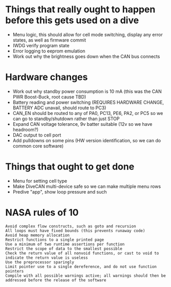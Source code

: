 # Things that really ought to happen before this gets used on a dive
- Menu logic, this should allow for cell mode switching, display any error states, as well as firmware commit
- IWDG verify program state
- Error logging to eeprom emulation
- Work out why the brightness goes down when the CAN bus connects

# Hardware changes
- Work out why standby power consumption is 10 mA (this was the CAN PWR Boost-Buck, root cause TBD)
- Battery reading and power switching (REQUIRES HARDWARE CHANGE, BATTERY ADC unavail, should route to PC3)
- CAN_EN should be routed to any of PA0, PC13, PE6, PA2, or PC5 so we can go to standby/shutdown rather than just STOP
- Expand CAN voltage tolerance, 9v batter suitable (12v so we have headroom?)
- DAC output to cell port
- Add pulldowns on some pins (HW version identification, so we can do common core software)

# Things that ought to get done
- Menu for setting cell type
- Make DiveCAN multi-device safe so we can make multiple menu rows
- Predive "app", show loop pressure and such

# NASA rules of 10
    Avoid complex flow constructs, such as goto and recursion
    All loops must have fixed bounds (this prevents runaway code)
    Avoid heap memory allocation
    Restrict functions to a single printed page
    Use a minimum of two runtime assertions per function
    Restrict the scope of data to the smallest possible
    Check the return value of all nonvoid functions, or cast to void to indicate the return value is useless
    Use the preprocessor sparingly
    Limit pointer use to a single dereference, and do not use function pointers
    Compile with all possible warnings active; all warnings should then be addressed before the release of the software